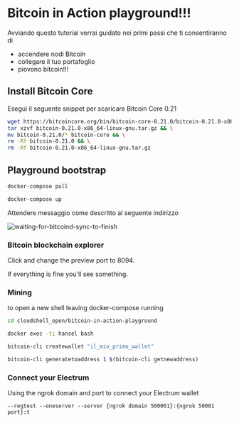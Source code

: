 # Bitcoin in Action playground!!!

Avviando questo tutorial verrai guidato nei primi passi che ti consentiranno di
- accendere nodi Bitcoin
- collegare il tuo portafoglio
- piovono bitcoin!!!

## Install Bitcoin Core

Esegui il seguente snippet per scaricare Bitcoin Core 0.21

```sh
wget https://bitcoincore.org/bin/bitcoin-core-0.21.0/bitcoin-0.21.0-x86_64-linux-gnu.tar.gz && \
tar xzvf bitcoin-0.21.0-x86_64-linux-gnu.tar.gz && \
mv bitcoin-0.21.0/* bitcoin-core && \
rm -Rf bitcoin-0.21.0 && \
rm -Rf bitcoin-0.21.0-x86_64-linux-gnu.tar.gz
```

## Playground bootstrap

```sh
docker-compose pull
```

```sh
docker-compose up
```

Attendere messaggio come descritto al seguente indirizzo

![waiting-for-bitcoind-sync-to-finish](https://github.com/aaglietti-itsrizzoli/bitcoin-in-action-playground/docs/images/waiting-for-bitcoind-sync-to-finish.png "waiting-for-bitcoind-sync-to-finish")


### Bitcoin blockchain explorer

Click <walkthrough-web-preview-icon></walkthrough-web-preview-icon> and change
the preview port to 8094.

If everything is fine you'll see something.

### Mining

<walkthrough-open-cloud-shell-button></walkthrough-open-cloud-shell-button> to
open a new shell leaving docker-compose running

```sh
cd cloudshell_open/bitcoin-in-action-playground
```

```sh
docker exec -ti hansel bash
```

```sh
bitcoin-cli createwallet "il_mio_primo_wallet"
```

```sh
bitcoin-cli generatetoaddress 1 $(bitcoin-cli getnewaddress)
```

### Connect your Electrum

Using the ngrok domain and port to connect your Electrum wallet

```terminal
--regtest --oneserver --server {ngrok domain 500001}:{ngrok 50001 port}:t
```

